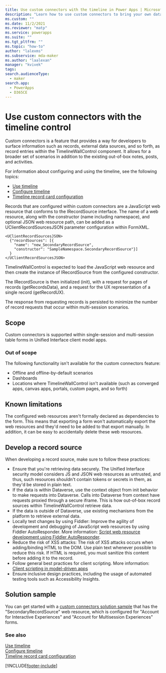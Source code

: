 ```yaml
---
title: Use custom connectors with the timeline in Power Apps | MicrosoftDocs
description: "Learn how to use custom connectors to bring your own data, such as records, to the timeline in Power Apps."
ms.custom: ""
ms.date: 11/2/2021
ms.reviewer: "matp"
ms.service: powerapps
ms.suite: ""
ms.tgt_pltfrm: ""
ms.topic: "how-to"
author: "lalexms"
ms.subservice: mda-maker
ms.author: "laalexan"
manager: "kvivek"
tags: 
search.audienceType: 
  - maker
search.app: 
  - PowerApps
  - D365CE
---
```



# Use custom connectors with the timeline control

Custom connectors is a feature that provides a way for developers to surface information such as records, external data sources, and so forth, as record entries within the TimelineWallControl component. It allows for a broader set of scenarios in addition to the existing out-of-box notes, posts, and activities.

For information about configuring and using the timeline, see the following topics:

- [Use timeline](/powerapps/user/add-activities)
- [Configure timeline](set-up-timeline-control.md)
- [Timeline record card configuration](set-up-timeline-control.md#display-a-custom-table-in-a-timeline)

Records that are configured within custom connectors are a JavaScript web resource that conforms to the IRecordSource interface. The name of a web resource, along with the constructor (name including namespace), and optional JSON web resource path, can be added as a UClientRecordSourcesJSON parameter configuration within FormXML.

```
<UClientRecordSourcesJSON>
  {"recordSources": [{
    "name": "new_SecondaryRecordSource", 
    "constructor": "SampleNamespace.SecondaryRecordSource"}]
  }
</UClientRecordSourcesJSON>
```

TimelineWallControl is expected to load the JavaScript web resource and then create the instance of IRecordSource from the configured constructor.

The IRecordSource is then initialized (init), with a request for pages of records (getRecordsData), and a request for the UX representation of a single record (getRecordUX).

The response from requesting records is persisted to minimize the number of record requests that occur within multi-session scenarios.

## Scope

Custom connectors is supported within single-session and multi-session table forms in Unified Interface client model apps.

### Out of scope
The following functionality isn't available for the custom connectors feature:
- Offline and offline-by-default scenarios
- Dashboards
- Locations where TimelineWallControl isn't available (such as converged apps, canvas apps, portals, custom pages, and so forth)

## Known limitations

The configured web resources aren't formally declared as dependencies to the form. This means that exporting a form won't automatically export the web resources and they'd need to be added to that export manually. In addition, it can be easy to accidentally delete these web resources.

## Develop a record source

When developing a record source, make sure to follow these practices:

- Ensure that you're retrieving data securely. The Unified Interface security model considers JS and JSON web resources as untrusted, and thus, such resources shouldn't contain tokens or secrets in them, as they'd be stored in plain text.
- If the data is within Dataverse, use the context object from init behavior to make requests into Dataverse. Calls into Dataverse from context have requests proxied through a secure iframe. This is how out-of-box record sources within TimelineWallControl retrieve data.
- If the data is outside of Dataverse, use existing mechanisms from the platform to retrieve external data.
- Locally test changes by using Fiddler: Improve the agility of development and debugging of JavaScript web resources by using Fiddler AutoResponder. More information: [Script web resource development using Fiddler AutoResponder](/powerapps/developer/model-driven-apps/streamline-javascript-development-fiddler-autoresponder).
- Reduce the risk of XSS attacks: The risk of XSS attacks occurs when adding/binding HTML to the DOM. Use plain text whenever possible to reduce this risk. If HTML is required, you must sanitize this content before adding it to the record.
- Follow general best practices for client scripting. More information: [Client scripting in model-driven apps](/powerapps/developer/model-driven-apps/clientapi/client-scripting-best-practices)
- Ensure inclusive design practices, including the usage of automated testing tools such as Accessibility Insights.

## Solution sample

You can get started with a [custom connectors solution sample]() that has the "SecondaryRecordSource" web resource, which is configured for "Account for Interactive Experiences" and "Account for Multisession Experiences" forms.

### See also

[Use timeline](/powerapps/user/add-activities)<br>
[Configure timeline](set-up-timeline-control.md)<br>
[Timeline record card configuration](set-up-timeline-control.md#display-a-custom-table-in-a-timeline)


[!INCLUDE[footer-include](../../includes/footer-banner.md)]
